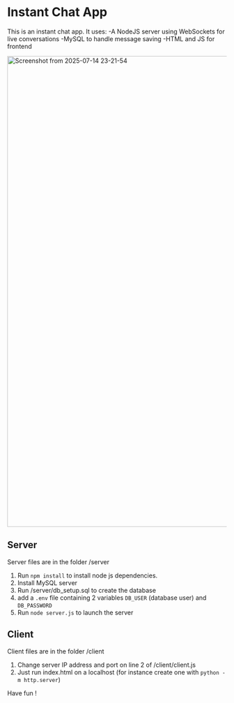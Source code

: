 # Instant Chat App

This is an instant chat app. It uses:
-A NodeJS server using WebSockets for live conversations
-MySQL to handle message saving
-HTML and JS for frontend

<img width="1920" height="1080" alt="Screenshot from 2025-07-14 23-21-54" src="https://github.com/user-attachments/assets/f6ab34ae-9803-4eb2-8e28-05fa4dee4f72" />

## Server
Server files are in the folder /server

1) Run `npm install` to install node js dependencies.
2) Install MySQL server
3) Run /server/db_setup.sql to create the database
4) add a `.env` file containing 2 variables `DB_USER` (database user) and `DB_PASSWORD`
5) Run `node server.js` to launch the server

## Client
Client files are in the folder /client

1) Change server IP address and port on line 2 of /client/client.js
2) Just run index.html on a localhost (for instance create one with `python -m http.server`)

Have fun !

